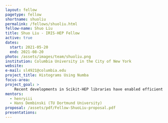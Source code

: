 ```yaml
---
layout: fellow
pagetype: fellow
shortname: shuoliu
permalink: /fellows/shuoliu.html
fellow-name: Shuo Liu
title: Shuo Liu - IRIS-HEP Fellow
active: true
dates:
  start: 2021-05-20
  end: 2021-08-20
photo: /assets/images/team/shuoliu.png
institution: Columbia University in the City of New York
website:
e-mail: sl4921@columbia.edu
project_title: Histograms Using Numba
focus-area:
project_goal: >
    Recent developments in Scikit-HEP libraries have enabled efficient histogramming powered by boost-histogram and fitting into a larger ecosystem of users. Numba is a high-performance Python compiler that uses the industry-standard LLVM compiler library. To enable a fully Numba-enabled event loop for analyses, histogramming step needs to be implemented. In this summer, I will investigate ways to enable boost-histogram’s histogramming fill from inside the LLVM Numba loop without stepping through Python.
mentors:
  - henryiii
  - Hans Dembinski (TU Dortmund University)
proposal: /assets/pdf/Fellow-ShuoLiu-proposal.pdf
presentations:
---
```

